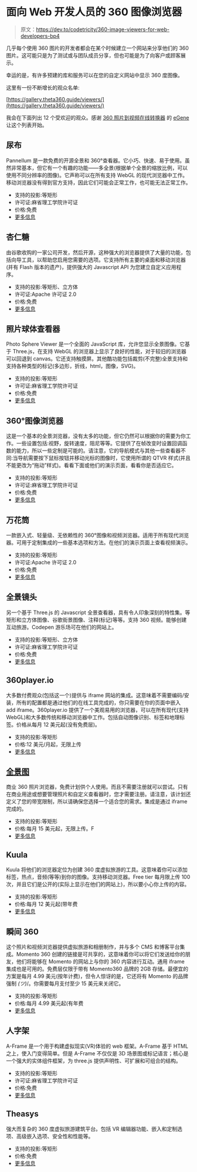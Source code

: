 # 面向 Web 开发人员的 360 图像浏览器

> 原文：<https://dev.to/codetricity/360-image-viewers-for-web-developers-bp4>

几乎每个使用 360 图片的开发者都会在某个时候建立一个网站来分享他们的 360 图片。这可能只是为了测试或与团队成员分享，但也可能是为了向客户或顾客展示。

幸运的是，有许多预建的库和服务可以在您的自定义网站中显示 360 度图像。

这里有一份不断增长的观众名单:

[https://gallery.theta360.guide/viewers/](https://gallery.theta360.guide/viewers/)

我会在下面列出 12 个受欢迎的观众。感谢 [360 照片到视频在线转换器](https://360photo-to-video.com/)
的 [eGene](https://community.theta360.guide/u/egene/summary)
让这个列表开始。

## 尿布

Pannellum 是一款免费的开源全景和 360°查看器。它小巧、快速、易于使用。虽然非常基本，但它有一个有趣的功能——多全景(根据单个全景的缩放比例，可以使用不同分辨率的图像)。它声称可以在所有支持 WebGL 的现代浏览器中工作。移动浏览器没有得到官方支持，因此它们可能会正常工作，也可能无法正常工作。

*   支持的投影:等矩形
*   许可证:麻省理工学院许可证
*   价格:免费
*   [更多信息](https://github.com/mpetroff/pannellum)

## 杏仁糖

由谷歌收购的一家公司开发，然后开源，这种强大的浏览器提供了大量的功能，包括向导工具，以帮助您启用您需要的选项。它支持所有主要的桌面和移动浏览器(并有 Flash 版本的遗产)，提供强大的 Javascript API 为您建立自定义应用程序。

*   支持的投影:等矩形、立方体
*   许可证:Apache 许可证 2.0
*   价格:免费
*   [更多信息](https://www.marzipano.net/)

## 照片球体查看器

Photo Sphere Viewer 是一个全面的 JavaScript 库，允许您显示全景图像。它基于 Three.js，在支持 WebGL 的浏览器上显示了良好的性能，对于较旧的浏览器可以回退到 canvas。它还支持触摸屏。其他酷功能包括裁剪(不完整)全景支持和支持各种类型的标记(多边形，折线，html，图像，SVG)。

*   支持的投影:等矩形
*   许可证:麻省理工学院许可证
*   价格:免费
*   [更多信息](https://photo-sphere-viewer.js.org/)

## 360°图像浏览器

这是一个基本的全景浏览器，没有太多的功能，但它仍然可以根据你的需要为你工作。一些设置包括:视野，旋转速度，阻尼等等。它提供了在帧改变时设置回调函数的能力，所以一些定制是可能的。请注意，它的导航模式与其他一些查看器不同:当导航需要按下鼠标按钮并移动光标的图像时，它使用所谓的 QTVR 样式(并且不能更改为“拖动”样式)。看看下面或他们的演示页面，看看你是否适应它。

*   支持的投影:等矩形
*   许可证:麻省理工学院许可证
*   价格:免费
*   [更多信息](https://github.com/Jam3/360-image-viewer)

## 万花筒

一款嵌入式、轻量级、无依赖性的 360°图像和视频浏览器。适用于所有现代浏览器。可用于定制集成的一些基本选项和方法。在他们的演示页面上查看视频演示。

*   支持的投影:等矩形
*   许可证:Apache 许可证 2.0
*   价格:免费
*   [更多信息](https://github.com/thiagopnts/kaleidoscope)

## 全景镜头

另一个基于 Three.js 的 Javascript 全景查看器，具有令人印象深刻的特性集。等矩形和立方体图像、谷歌街景图像、注释(标记)等等。支持 360 视频。能够创建互动旅游。Codepen 游乐场可在他们的网站上。

*   支持的投影:等矩形、立方体
*   许可证:麻省理工学院许可证
*   价格:免费
*   [更多信息](https://pchen66.github.io/Panolens/)

## 360player.io

大多数付费观众(包括这一个)提供与 iframe 网站的集成。这意味着不需要编码/安装，所有的配置都是通过他们的在线工具完成的，你只需要在你的页面中嵌入 add iframe。360player.io 提供了一个美观易用的浏览器，可以在所有现代(支持 WebGL)和大多数传统和移动浏览器中工作。包括自动图像识别、标签和地理标签。价格从每月 12 美元起(没有免费层)。

*   支持的投影:等矩形
*   价格:12 美元/月起，无限上传
*   [更多信息](https://360player.io/)

## [全景图](#panoraven)

商业 360 照片浏览器，免费计划供个人使用。而且不需要注册就可以尝试。只有在商业用途或想要管理照片和自定义查看器时，您才需要注册。请注意，该计划还定义了您的带宽限制，所以请确保您选择一个适合您的需求。集成是通过 iframe 完成的。

*   支持的投影:等矩形
*   价格:每月 15 美元起，无限上传。F
*   [更多信息](https://panoraven.com/en)

## Kuula

Kuula 将他们的浏览器定位为创建 360 度虚拟旅游的工具。这意味着你可以添加标签，热点，音频(等等)到你的图像。支持移动浏览器。Free tier 每月限上传 100 次，并且它们是公开的(实际上显示在他们的网站上)，所以要小心你上传的内容。

*   支持的投影:等矩形
*   价格:每月 12 美元起(带年费
*   [更多信息](https://kuula.co/)

## 瞬间 360

这个照片和视频浏览器提供虚拟旅游和相册制作，并与多个 CMS 和博客平台集成。Momento 360 创建的链接是可共享的，这意味着你可以将它们发送给你的朋友，他们将能够在 Momento 的网站上与你的 360 内容进行互动。通用 iframe 集成也是可用的。免费层仅限于带有 Momento360 品牌的 2GB 存储。最便宜的方案是每月 4.99 美元(按年计费)，但令人惊讶的是，它还将有 Momento 的品牌强制 _(ツ)_/。你需要每月支付至少 15 美元来关闭它。

*   支持的投影:等矩形
*   价格:每月 4.99 美元起(有年费
*   [更多信息](https://www.momento360.com/)

## 人字架

A-Frame 是一个用于构建虚拟现实(VR)体验的 web 框架。A-Frame 基于 HTML 之上，使入门变得简单。但是 A-Frame 不仅仅是 3D 场景图或标记语言；核心是一个强大的实体组件框架，为 three.js 提供声明性、可扩展和可组合的结构。

*   支持的投影:等矩形
*   许可证:麻省理工学院许可证
*   价格:免费
*   [更多信息](https://aframe.io/)

## Theasys

强大而复杂的 360 度虚拟旅游建筑平台。包括 VR 编辑器功能、嵌入和定制选项、高级嵌入选项、安全性和性能等。

*   支持的投影:等矩形
*   价格:免费
*   [更多信息](https://www.theasys.io/)